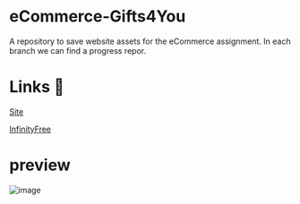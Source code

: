 # eCommerce-Gifts4You
A repository to save website assets for the eCommerce assignment. In each branch we can find a progress repor. 

# Links 🔗

[Site](www.gifts4you.epizy.com)

[InfinityFree](https://app.infinityfree.net/)

# preview

![image](https://user-images.githubusercontent.com/39650065/209361348-7ed8e8be-802b-4d38-85c5-116fcae97d25.png)
